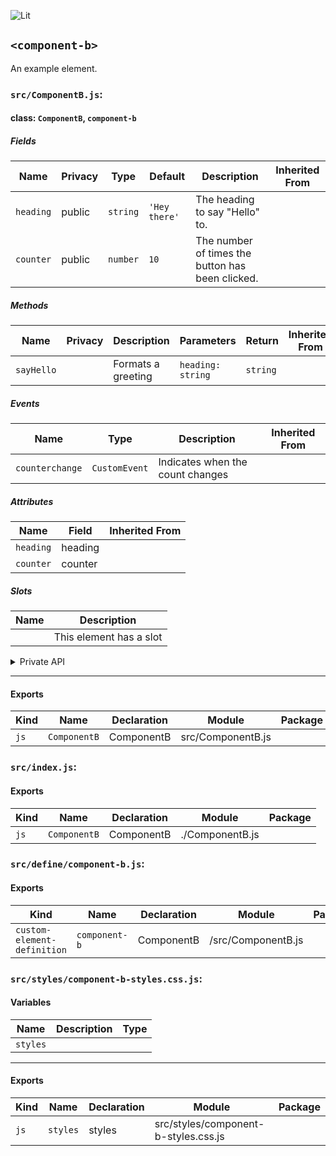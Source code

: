 ![Lit](https://img.shields.io/badge/lit-3.0.0-blue.svg)

## `<component-b>`
An example element.


### `src/ComponentB.js`:

#### class: `ComponentB`, `component-b`

##### Fields

| Name      | Privacy | Type     | Default       | Description                                      | Inherited From |
| --------- | ------- | -------- | ------------- | ------------------------------------------------ | -------------- |
| `heading` | public  | `string` | `'Hey there'` | The heading to say "Hello" to.                   |                |
| `counter` | public  | `number` | `10`          | The number of times the button has been clicked. |                |

##### Methods

| Name       | Privacy | Description        | Parameters        | Return   | Inherited From |
| ---------- | ------- | ------------------ | ----------------- | -------- | -------------- |
| `sayHello` |         | Formats a greeting | `heading: string` | `string` |                |

##### Events

| Name            | Type          | Description                      | Inherited From |
| --------------- | ------------- | -------------------------------- | -------------- |
| `counterchange` | `CustomEvent` | Indicates when the count changes |                |

##### Attributes

| Name      | Field   | Inherited From |
| --------- | ------- | -------------- |
| `heading` | heading |                |
| `counter` | counter |                |

##### Slots

| Name | Description             |
| ---- | ----------------------- |
|      | This element has a slot |

<details><summary>Private API</summary>

##### Methods

| Name       | Privacy | Description | Parameters | Return | Inherited From |
| ---------- | ------- | ----------- | ---------- | ------ | -------------- |
| `#onClick` | private |             |            |        |                |

</details>

<hr/>

#### Exports

| Kind | Name         | Declaration | Module            | Package |
| ---- | ------------ | ----------- | ----------------- | ------- |
| `js` | `ComponentB` | ComponentB  | src/ComponentB.js |         |

### `src/index.js`:

#### Exports

| Kind | Name         | Declaration | Module          | Package |
| ---- | ------------ | ----------- | --------------- | ------- |
| `js` | `ComponentB` | ComponentB  | ./ComponentB.js |         |

### `src/define/component-b.js`:

#### Exports

| Kind                        | Name          | Declaration | Module             | Package |
| --------------------------- | ------------- | ----------- | ------------------ | ------- |
| `custom-element-definition` | `component-b` | ComponentB  | /src/ComponentB.js |         |

### `src/styles/component-b-styles.css.js`:

#### Variables

| Name     | Description | Type |
| -------- | ----------- | ---- |
| `styles` |             |      |

<hr/>

#### Exports

| Kind | Name     | Declaration | Module                               | Package |
| ---- | -------- | ----------- | ------------------------------------ | ------- |
| `js` | `styles` | styles      | src/styles/component-b-styles.css.js |         |
